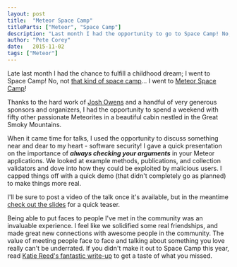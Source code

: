 ```yaml
---
layout: post
title:  "Meteor Space Camp"
titleParts: ["Meteor", "Space Camp"]
description: "Last month I had the opportunity to go to Space Camp! No, not that kind of space camp..."
author: "Pete Corey"
date:   2015-11-02
tags: ["Meteor"]
---
```


Late last month I had the chance to fulfill a childhood dream; I went to Space Camp! No, not [that kind of space camp](http://www.air-space.com/SCChin1.jpg)… I went to [Meteor Space Camp](http://meteorspace.camp/)!

Thanks to the hard work of [Josh Owens](http://joshowens.me/) and a handful of very generous sponsors and organizers, I had the opportunity to spend a weekend with fifty other passionate Meteorites in a beautiful cabin nestled in the Great Smoky Mountains.

When it came time for talks, I used the opportunity to discuss something near and dear to my heart - software security! I gave a quick presentation on the importance of ___always checking your arguments___ in your Meteor applications. We looked at example methods, publications, and collection validators and dove into how they could be exploited by malicious users. I capped things off with a quick demo (that didn't completely go as planned) to make things more real.

I'll be sure to post a video of the talk once it's available, but in the meantime [check out the slides](http://spacecamp.east5th.co/) for a quick teaser.

Being able to put faces to people I've met in the community was an invaluable experience. I feel like we solidified some real friendships, and made great new connections with awesome people in the community. The value of meeting people face to face and talking about something you love really can't be underrated. If you didn't make it out to Space Camp this year, read [Katie Reed's fantastic write-up](https://medium.com/namely-labs/tales-of-adventure-and-intrigue-from-the-inaugural-meteor-space-camp-93bc6642ef79#.jxrsfui6o) to get a taste of what you missed.


